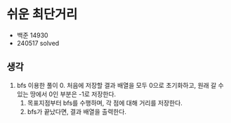 # 쉬운 최단거리

- 백준 14930
- 240517 solved

## 생각

1. bfs 이용한 풀이
    0. 처음에 저장할 결과 배열을 모두 0으로 초기화하고, 원래 갈 수 있는 땅에서 0인 부분은 -1로 저장한다.
    1. 목표지점부터 bfs를 수행하며, 각 점에 대해 거리를 저장한다.
    2. bfs가 끝났다면, 결과 배열을 출력한다.
